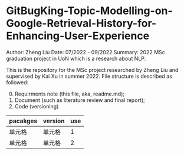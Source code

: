 # GitBugKing-Topic-Modelling-on-Google-Retrieval-History-for-Enhancing-User-Experience

Author: Zheng Liu
Date: 07/2022 - 09/2022
Summary: 2022 MSc graduation project in UoN which is a research about NLP.

This is the repository for the MSc project researched by Zheng Liu and supervised by Kai Xu in summer 2022. File structure is described as followed:

0. Requirments note (this file, aka, readme.md);
1. Document (such as literature review and final report);
2. Code (versioning)


|  pacakges   | version  | use |
|  ----  | ----  | ---- |
| 单元格  | 单元格 | 1 |
| 单元格  | 单元格 | 2 |
